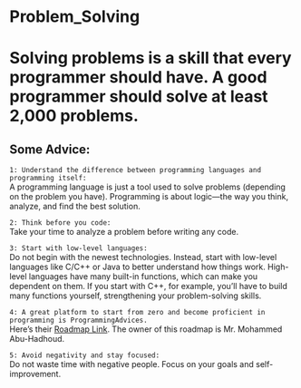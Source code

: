 # Problem_Solving
# Solving problems is a skill that every programmer should have. A good programmer should solve at least 2,000 problems.
## Some Advice:
`1: Understand the difference between programming languages and programming itself:`  
A programming language is just a tool used to solve problems (depending on the problem you have).
Programming is about logic—the way you think, analyze, and find the best solution.

`2: Think before you code:`  
Take your time to analyze a problem before writing any code.

`3: Start with low-level languages:`  
Do not begin with the newest technologies. Instead, start with low-level languages like C/C++ or Java to better understand how things work.
High-level languages have many built-in functions, which can make you dependent on them.
If you start with C++, for example, you’ll have to build many functions yourself, strengthening your problem-solving skills.

`4: A great platform to start from zero and become proficient in programming is ProgrammingAdvices.`  
Here’s their [Roadmap Link](https://programmingadvices.com/p/roadmap).
The owner of this roadmap is Mr. Mohammed Abu-Hadhoud.

`5: Avoid negativity and stay focused:`  
Do not waste time with negative people. Focus on your goals and self-improvement.
